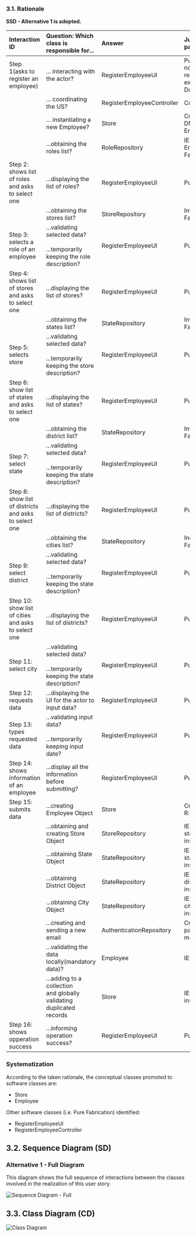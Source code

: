 ### 3.1. Rationale

**SSD - Alternative 1 is adopted.**

| Interaction ID                                        | Question: Which class is responsible for...                                         | Answer                     | Justification (with patterns)                                                                                 |
|:------------------------------------------------------|:------------------------------------------------------------------------------------|:---------------------------|:--------------------------------------------------------------------------------------------------------------|
| Step 1(asks to register an employee)                  | ... interacting with the actor?                                                     | RegisterEmployeeUI         | Pure Fabrication: there is no reason to assign this responsibility to any existing class in the Domain Model. |
|                                                       | ... coordinating the US?                                                            | RegisterEmployeeController | Controller                                                                                                    |
|                                                       | ... instantiating a new Employee?                                                   | Store                      | Creator (Rule 1): in the DM Store has a Employee.                                                             |
|                                                       | ...obtaining the roles list?                                                        | RoleRepository             | IE: knows/has its own Employees,Pure Fabrication                                                              |
| Step 2: shows list of roles and asks to select one    | ...displaying the list of roles?                                                    | RegisterEmployeeUI         | Pure Fabrication                                                                                              |
|                                                       | ...obtaining the stores list?                                                       | StoreRepository            | Information Expert,Pure Fabrication                                                                           |
| Step 3: selects a role of an employee                 | ...validating selected data?<br/><br/>...temporarily keeping the role description?  | RegisterEmployeeUI         | Pure Fabrication                                                                                              |
| Step 4: shows list of stores and asks to select one   | ...displaying the list of stores?                                                   | RegisterEmployeeUI         | Pure Fabrication                                                                                              |
|                                                       | ...obtaining the states list?                                                       | StateRepository            | Information Expert,Pure Fabrication                                                                           |
| Step 5: selects store                                 | ...validating selected data?<br/><br/>...temporarily keeping the store description? | RegisterEmployeeUI         | Pure Fabrication                                                                                              |                                                                                                                          |                            |                                                                                                               |
| Step 6: show list of states and asks to select one    | ...displaying the list of states?                                                   | RegisterEmployeeUI         | Pure Fabrication                                                                                              |
|                                                       | ...obtaining the district list?                                                     | StateRepository            | Information Expert,Pure Fabrication                                                                           |
| Step 7: select state                                  | ...validating selected data?<br/><br/>...temporarily keeping the state description? | RegisterEmployeeUI         | Pure Fabrication                                                                                              |
| Step 8: show list of districts and asks to select one | ...displaying the list of districts?                                                | RegisterEmployeeUI         | Pure Fabrication                                                                                              |
|                                                       | ...obtaining the cities list?                                                       | StateRepository            | InormationExpert,Pure Fabrication                                                                             |
| Step 9: select district                               | ...validating selected data?<br/><br/>...temporarily keeping the state description? | RegisterEmployeeUI         | Pure Fabrication                                                                                              |
| Step 10: show list of cities and asks to select one   | ...displaying the list of districts?                                                | RegisterEmployeeUI         | Pure Fabrication                                                                                              |
| Step 11: select city                                  | ...validating selected data?<br/><br/>...temporarily keeping the state description? | RegisterEmployeeUI         | Pure Fabrication                                                                                              |
| Step 12: requests data                                | ...displaying the UI for the actor to input data?                                   | RegisterEmployeeUI         | Pure Fabrication                                                                                              |
| Step 13: types requested data                         | ...validating input data?<br/><br/>...temporarily keeping input date?               | RegisterEmployeeUI         | Pure Fabrication                                                                                              |
| Step 14: shows information of an employee             | ...display all the information before submitting?                                   | RegisterEmployeeUI         | Pure Fabrication                                                                                              |
| Step 15: submits data                                 | ...creating Employee Object                                                         | Store                      | Creator<br/>R: 1,2                                                                                            |
|                                                       | ...obtaining and creating Store Object                                              | StoreRepository            | IE:Kowns/has its own stores,Creator:Contains instances of store                                               |
|                                                       | ...obtaining State Object                                                           | StateRepository            | IE:Kowns/has its own states,Creator:Contains instances of states                                              |
|                                                       | ...obtaining District Object                                                        | StateRepository            | IE:Kowns/has its own districts,Creator:Contains instances of districts                                        |
|                                                       | ...obtaining City Object                                                            | StateRepository            | IE:Knows/has its own cities,Creator:Contains instances of cities                                              |
|                                                       | ...creating and sending a new email                                                 | AuthenticationRepository   | Creator:contains passwordGenerator method                                                                     |
|                                                       | ...validating the data locally(mandatory data)?                                     | Employee                   | IE:knows its own data                                                                                         |
|                                                       | ...adding to a collection<br/>and globally<br/>validating duplicated records        | Store                      | IE:Knows all Employees instances                                                                              |
| Step 16: shows opperation success                     | ...informing operation success?                                                     | RegisterEmployeeUI         | Pure Fabrication                                                                                              |

### Systematization ##

According to the taken rationale, the conceptual classes promoted to software classes are:

* Store
* Employee

Other software classes (i.e. Pure Fabrication) identified:

* RegisterEmployeeUI
* RegisterEmployeeController


## 3.2. Sequence Diagram (SD)

### Alternative 1 - Full Diagram

This diagram shows the full sequence of interactions between the classes involved in the realization of this user story.

![Sequence Diagram - Full](svg/us03-sequence-diagram-full.svg)

## 3.3. Class Diagram (CD)

![Class Diagram](svg/us03-Class-diagram.svg)